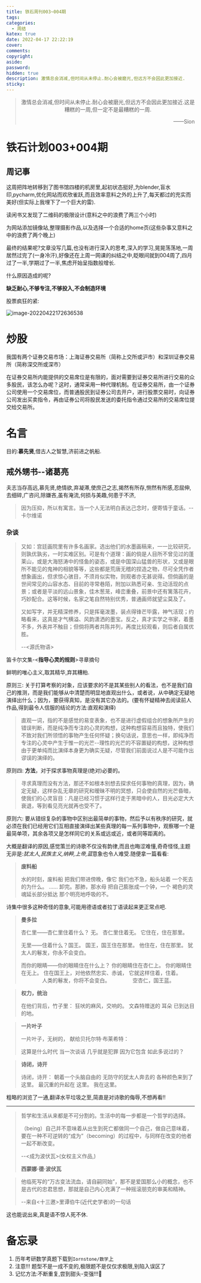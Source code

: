 ```yaml
---
title: 铁石周刊003~004期
tags:
categories:
  - 周结
katex: true
date: 2022-04-17 22:22:19
cover:
comments:
copyright:
aside:
password:
hidden: true
description: 激情总会消减,但时间从未停止.耐心会被磨光,但远方不会因此更加接近.
sticky:
---
```


> <center>激情总会消减,但时间从未停止.耐心会被磨光,但远方不会因此更加接近.这是糟糕的一周,但一定不是最糟糕的一周.</center>
> <p align="right">——Sion</p>

# 铁石计划003+004期

## 周记事

这周把阵地转移到了图书馆四楼的机房里,起初状态挺好,为blender,盲水印,pycharm,优化网站而欢欣雀跃,而且效率意料之外的上升了,每天都过的充实而美好(但实际上我埋下了一个巨大的雷).

读闲书又发现了二维码的极限设计(意料之中的浪费了两三个小时)

为网站添加镜像站,整理摄影作品,以及选择一个合适的home页(这些杂事又意料之中的浪费了两个晚上)

最终的结果呢?文章没写几篇,也没有进行深入的思考,深入的学习,晃晃荡荡地,一周居然过完了(一身冷汗),好像还在上周一网课的纠结之中,眨眼间就到004周了,四月过了一半,学期过了一半,焦虑开始呈指数般增长.

什么原因造成的呢?

**缺乏耐心,不够专注,不够投入,不会制造环境**

股票疯狂的紧:

![image-20220422172636538](../../../../images/image-20220422172636538.png)

# 炒股

我国有两个证券交易市场：上海证券交易所（简称上交所或沪市）和深圳证券交易所（简称深交所或深市）

在证券交易所内能提供的交易席位是有限的，面对需要到证券交易所进行交易的众多股民，该怎么办呢？这时，通常采用一种代理机制。在证券交易所，由一个证券公司使用一个交易席位，而普通股民到证券公司去开户，进行股票交易时，向证券公司发出买卖指令，再由证券公司将股民发送的委托指令通过交易所的交易席位提交给交易所。



# 名言

目的:**慕先贤**,借古人之智慧,济前进之帆船.

## 戒外甥书--诸葛亮

​	夫志当存高远,慕先贤,绝情欲,弃凝滞,使庶己之志,揭然有所存,恻然有所感,忍屈伸,去细碎,广咨问,除嫌吝,虽有淹流,何损与美趣,何患于不济,

> 因为压抑，所以有寓言。当一个人无法明白表达己念时，便寄情于童话。--卡尔维诺

### 杂谈

> 又如：宫廷画院里有许多名画家。选出他们的水墨画稿来，一一比较研究，则孰优孰劣，一时实难区别。可是有个道理：画的倘是人目所不曾见过的蓬莱山，或是大海怒涛中的怪鱼的姿态，或是中国深山猛兽的形状，又或是眼所不能见的鬼神的相貌等等，这些都是荒唐无稽的捏造之物，尽可全凭作者想象画出，但求惊心骇目，不须肖似实物，则观者亦无甚说得。但倘画的是世间常见的山容水态、目前的寻常巷陌，附加以熟悉可亲、生动活现的点景；或者是平淡的远山景象，佳木葱茏，峰峦重叠，前景中还有篱落花卉，巧妙配合。这等时候，名家之笔自然特别优秀，普通画师就望尘莫及了。
>
> 又如写字，并无精深修养，只是挥毫泼墨，装点得锋芒毕露，神气活现；约略看来，这真是才气横溢、风韵潇洒的墨宝。反之，真才实学之书家，着墨不多，外表并不触目；但倘将两者共陈并列，再度比较观看，则后者自属优胜。
>
> --<源氏物语>

笛卡尔文集-<**指导心灵的规则**>寻章摘句

鲜明的唯心主义,取其精华,弃其糟粕.

原则三: 关于打算考察的对象，应该要求的不是其某些别人的看法，也不是我们自己的推测，而是我们能够从中清楚而明显地直观出什么，或者说，从中确定无疑地演绎出什么；因为，要获得真知，是没有其它办法的。(要有怀疑精神去阅读前人作品,得到最令人信服的结论的方法:直观和演绎)

> 直观一词，指的不是感觉的易变表象，也不是进行虚假组合的想象所产生的错误判断，而是纯净而专注的心灵的构想，这种构想容易而且独特，使我们不致对我们所领悟的事物产生任何怀疑；换句话说，意思也一样，即纯净而专注的心灵中产生于惟一的光芒--理性的光芒的不容置疑的构想，这种构想由于更单纯而比演绎本身更为确实无疑，尽管我们前面说过人是不可能作出谬误的演绎的。

原则四: **方法**，对于探求事物真理是(绝对)必要的。

> 寻求真理而没有方法，那还不如根本别想去探求任何事物的真理，因为，确定无疑，这样杂乱无章的研究和暧昧不明的冥想，只会使自然的光芒昏暗，使我们的心灵盲目：凡是已经习惯于这样行走于黑暗中的人，目光必定大大衰退，等到看见亮光就再也受不了。

原则六: 要从错综复杂的事物中区别出最简单的事物，然后予以有秩序的研究，就必须在我们已经用它们互相直接演绎出某些真理的每一系列事物中，观察哪一个是最简单项，其余各项又是怎样同它的关系或远或近，或者同等距离的。

大概是翻译的原因,感觉策兰的诗歌不仅没有韵律,而且也晦涩难懂,奇奇怪怪,主题无非是:*犹太人,民族主义,纳粹,上帝,蓝*意象也令人难受.随便拿一篇看看:

> **废料船**
>
> 水的时刻，废料船
> 把我们带进傍晚，像它
> 我们也不急，船头站着
> 一个死去的为什么。
> ……
> 卸完。那肺，那水母
> 把自己膨胀成一个钟，一个
> 褐色的灵魂延长部分抵达
> 那个明亮地呼吸的不。

诗集中很多这种奇怪的意象,可能用德语或者拉丁语读起来更正常点吧.

> **曼多拉**
>
> 杏仁里——杏仁里住着什么？
> 无。
> 杏仁里住着无。
> 它住在，住在那里。
>
> 无里——住着什么？国王。
> 国王，国王住在那里。
> 他住在，住在那里。
> 					犹太人的鬈发，你永不会变白。
>
> 而你的眼睛——你的眼睛住在什么上？
> 你的眼睛住在杏仁上。
> 你的眼睛住在无上。
> 住在国王上，对他依然忠实、赤诚，
> 它就这样住着，住着。
> 　　　　人类的鬈发，你将不会变白。
> 　　　　空杏仁，国王蓝。

> **权力，统治**
>
> 在他们背后，竹子里：
> 狂吠的麻风，交响的。
> 文森特赠送的
> 耳朵
> 已到达目的地。

> **一片叶子**
>
> 一片叶子，无树的，
> 献给贝托尔特·布莱希特：
>
> 这算是什么时代
> 当一次谈话
> 几乎就是犯罪
> 因为它包含
> 如此多说过的？

> **诗闭，诗开**
>
> 诗闭，诗开：
> 朝着一个头脑自由的
> 无防守的犹太人奔去的
> 各种颜色来到了
> 这里。
> 最沉重的升起在
> 这里。
> 我在这里。

粗略的浏览了一通,翻译水平垃圾之至,简直是对诗歌的侮辱,不想再看!!

----

> 哲学和生活从来都是不可分割的。生活中的每一步都是一个哲学的选择。
>
> （being）自己并不意味着从出生到死亡都做同一个自己，做自己意味着，要在一种不可逆转的“成为”（becoming）的过程中，与同样在改变的他者一起不断改变。
>
> --<成为波伏瓦>(女权主义作品,)
>
> **西蒙娜·德·波伏瓦**

> 他临死写的“万古变法流血，请自嗣同始”，那不是爱国那么小的概念，也不是古代的忠君思想，那就是自己内心充满了一种摇滚朋克的审美和精神。
>
> --来自<十三邀>里谭伯牛(近代史学者)的一句话

这也能说出来,真是语不惊人死不休.

# 备忘录

1. 历年考研数学真题下载到`Iornstone/数学`上
1. 注意!!! 题型不是一成不变的,极限题不是仅仅求极限,别陷入误区了
1. 记忆方法:不断重复,尝到甜头-变强!!!:muscle:




